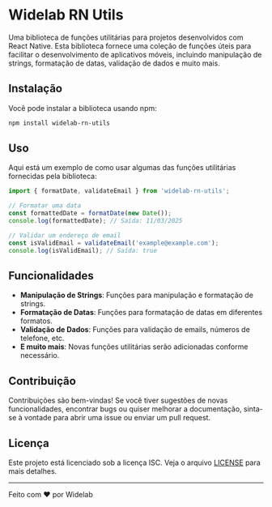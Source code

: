 # Widelab RN Utils

Uma biblioteca de funções utilitárias para projetos desenvolvidos com React Native. Esta biblioteca fornece uma coleção de funções úteis para facilitar o desenvolvimento de aplicativos móveis, incluindo manipulação de strings, formatação de datas, validação de dados e muito mais.

## Instalação

Você pode instalar a biblioteca usando npm:

```bash
npm install widelab-rn-utils
```

## Uso

Aqui está um exemplo de como usar algumas das funções utilitárias fornecidas pela biblioteca:

```typescript
import { formatDate, validateEmail } from 'widelab-rn-utils';

// Formatar uma data
const formattedDate = formatDate(new Date());
console.log(formattedDate); // Saída: 11/03/2025

// Validar um endereço de email
const isValidEmail = validateEmail('example@example.com');
console.log(isValidEmail); // Saída: true
```

## Funcionalidades

- **Manipulação de Strings**: Funções para manipulação e formatação de strings.
- **Formatação de Datas**: Funções para formatação de datas em diferentes formatos.
- **Validação de Dados**: Funções para validação de emails, números de telefone, etc.
- **E muito mais**: Novas funções utilitárias serão adicionadas conforme necessário.

## Contribuição

Contribuições são bem-vindas! Se você tiver sugestões de novas funcionalidades, encontrar bugs ou quiser melhorar a documentação, sinta-se à vontade para abrir uma issue ou enviar um pull request.

## Licença

Este projeto está licenciado sob a licença ISC. Veja o arquivo [LICENSE](./LICENSE) para mais detalhes.

---

Feito com ❤️ por Widelab

